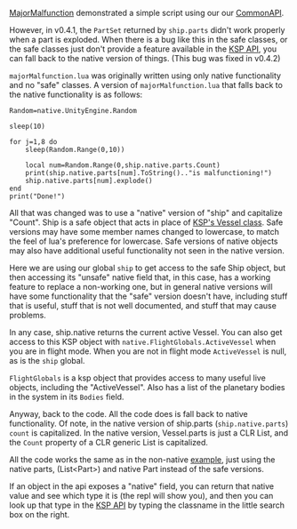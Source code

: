 [MajorMalfunction](MajorMalfunction.md) demonstrated a simple script using our our [CommonAPI](../RedOnion.KSP/API/Globals.md).

However, in v0.4.1, the `PartSet` returned by `ship.parts` didn't work properly when a part is exploded. When there is a bug like this in the safe classes, or the safe classes just don't provide a feature available in the [KSP API](https://kerbalspaceprogram.com/api/annotated.html), you can fall back to the native version of things. (This bug was fixed in v0.4.2)

`majorMalfunction.lua` was originally written using only native functionality and no "safe" classes. A version of `majorMalfunction.lua` that falls back to the native functionality is as follows:

```
Random=native.UnityEngine.Random

sleep(10)

for j=1,8 do
    sleep(Random.Range(0,10))
    
    local num=Random.Range(0,ship.native.parts.Count)
    print(ship.native.parts[num].ToString().."is malfunctioning!")
    ship.native.parts[num].explode()
end
print("Done!")
```

All that was changed was to use a "native" version of "ship" and capitalize "Count". Ship is a safe object that acts in place of [KSP's Vessel class](https://kerbalspaceprogram.com/api/class_vessel.html). Safe versions may have some member names changed to lowercase, to match the feel of lua's preference for lowercase. Safe versions of native objects may also have additional useful functionality not seen in the native version.

Here we are using our global `ship` to get access to the safe Ship object, but then accessing its "unsafe" native field that, in this case, has a working feature to replace a non-working one, but in general native versions will have some functionality that the "safe" version doesn't have, including stuff that is useful, stuff that is not well documented, and stuff that may cause problems.

In any case, ship.native returns the current active Vessel. You can also get access to this KSP object with
`native.FlightGlobals.ActiveVessel` when you are in flight mode. When you are not in flight mode `ActiveVessel` is null, as is the `ship` global.

`FlightGlobals` is a ksp object that provides access to many useful live objects, including the "ActiveVessel". Also has a list of the planetary bodies in the system in its `Bodies` field.

Anyway, back to the code. All the code does is fall back to native functionality. Of note, in the native version of ship.parts (`ship.native.parts`) `count` is capitalized. In the native version, Vessel.parts is just a CLR List<Part>, and the `Count` property of a CLR generic List<T> is capitalized.

All the code works the same as in the non-native [example](MajorMalfunction.md), just using the native parts, (List\<Part\>) and native Part instead of the safe versions.

If an object in the api exposes a "native" field, you can return that native value and see which type it is (the repl will show you), and then you can look up that type in the [KSP API](https://kerbalspaceprogram.com/api/index.html) by typing the classname in the little search box on the right.